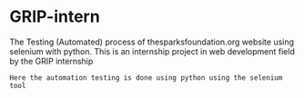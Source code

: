 # GRIP-intern
The Testing (Automated) process of thesparksfoundation.org website using selenium with python.
This is an internship project in web development field by the GRIP internship 
        
    Here the automation testing is done using python using the selenium tool
    
